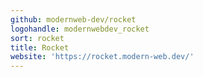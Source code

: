 ```yaml
---
github: modernweb-dev/rocket
logohandle: modernwebdev_rocket
sort: rocket
title: Rocket
website: 'https://rocket.modern-web.dev/'
---
```

